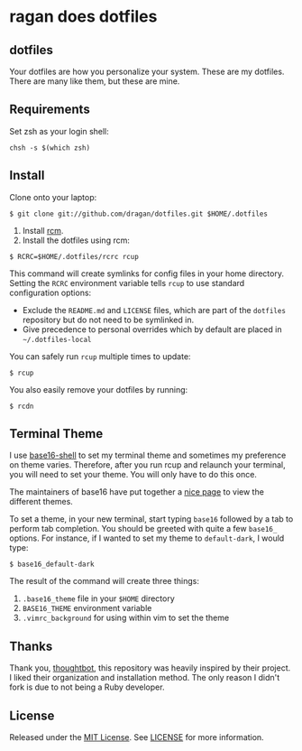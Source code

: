 ragan does dotfiles
===================

dotfiles
--------

Your dotfiles are how you personalize your system. These are my dotfiles. There
are many like them, but these are mine.

Requirements
------------

Set zsh as your login shell:

    chsh -s $(which zsh)

Install
-------

Clone onto your laptop:

```
$ git clone git://github.com/dragan/dotfiles.git $HOME/.dotfiles
```

1. Install [rcm](https://github.com/thoughtbot/rcm).
2. Install the dotfiles using rcm:

```
$ RCRC=$HOME/.dotfiles/rcrc rcup
```

This command will create symlinks for config files in your home directory.
Setting the `RCRC` environment variable tells `rcup` to use standard
configuration options:

* Exclude the `README.md` and `LICENSE` files, which are part of
  the `dotfiles` repository but do not need to be symlinked in.
* Give precedence to personal overrides which by default are placed in
  `~/.dotfiles-local`

You can safely run `rcup` multiple times to update:

```
$ rcup
```

You also easily remove your dotfiles by running:

```
$ rcdn
```

Terminal Theme
--------------

I use [base16-shell][base16-shell] to set my terminal theme and sometimes my
preference on theme varies. Therefore, after you run rcup and relaunch your
terminal, you will need to set your theme. You will only have to do this once.

The maintainers of base16 have put together a [nice page][base16] to view the
different themes.

To set a theme, in your new terminal, start typing `base16` followed by a tab
to perform tab completion. You should be greeted with quite a few `base16_`
options. For instance, if I wanted to set my theme to `default-dark`, I would
type:

```
$ base16_default-dark
```

The result of the command will create three things:

1. `.base16_theme` file in your `$HOME` directory
2. `BASE16_THEME` environment variable
3. `.vimrc_background` for using within vim to set the theme

[base16-shell]: https://github.com/chriskempson/base16-shell
[base16]: https://chriskempson.github.io/base16/

Thanks
------

Thank you, [thoughtbot][thoughtbot], this repository was heavily inspired
by their project. I liked their organization and installation method. The only
reason I didn't fork is due to not being a Ruby developer.

[thoughtbot]: https://github.com/thoughtbot/dotfiles

License
-------

Released under the [MIT License][mit-license]. See [LICENSE][license] for more
information.

[mit-license]: http://www.opensource.org/licenses/mit-license.php
[license]: https://github.com/dragan/dotfiles/blob/master/LICENSE
